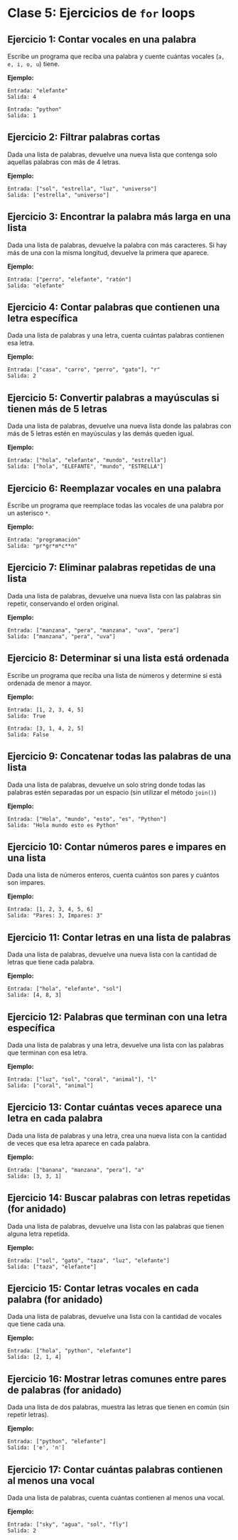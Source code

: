 # Clase 5: Ejercicios de `for` loops

## Ejercicio 1: Contar vocales en una palabra

Escribe un programa que reciba una palabra y cuente cuántas vocales (`a, e, i, o, u`) tiene.

**Ejemplo:**

```plaintext
Entrada: "elefante"
Salida: 4

Entrada: "python"
Salida: 1
```

## Ejercicio 2: Filtrar palabras cortas

Dada una lista de palabras, devuelve una nueva lista que contenga solo aquellas palabras con más de 4 letras.

**Ejemplo:**

```plaintext
Entrada: ["sol", "estrella", "luz", "universo"]
Salida: ["estrella", "universo"]
```

## Ejercicio 3: Encontrar la palabra más larga en una lista

Dada una lista de palabras, devuelve la palabra con más caracteres. Si hay más de una con la misma longitud, devuelve la primera que aparece.

**Ejemplo:**

```plaintext
Entrada: ["perro", "elefante", "ratón"]
Salida: "elefante"
```

## Ejercicio 4: Contar palabras que contienen una letra específica

Dada una lista de palabras y una letra, cuenta cuántas palabras contienen esa letra.

**Ejemplo:**

```plaintext
Entrada: ["casa", "carro", "perro", "gato"], "r"
Salida: 2
```

## Ejercicio 5: Convertir palabras a mayúsculas si tienen más de 5 letras

Dada una lista de palabras, devuelve una nueva lista donde las palabras con más de 5 letras estén en mayúsculas y las demás queden igual.

**Ejemplo:**

```plaintext
Entrada: ["hola", "elefante", "mundo", "estrella"]
Salida: ["hola", "ELEFANTE", "mundo", "ESTRELLA"]
```

## Ejercicio 6: Reemplazar vocales en una palabra

Escribe un programa que reemplace todas las vocales de una palabra por un asterisco `*`.

**Ejemplo:**

```plaintext
Entrada: "programación"
Salida: "pr*gr*m*c**n"
```

## Ejercicio 7: Eliminar palabras repetidas de una lista

Dada una lista de palabras, devuelve una nueva lista con las palabras sin repetir, conservando el orden original.

**Ejemplo:**

```plaintext
Entrada: ["manzana", "pera", "manzana", "uva", "pera"]
Salida: ["manzana", "pera", "uva"]
```

## Ejercicio 8: Determinar si una lista está ordenada

Escribe un programa que reciba una lista de números y determine si está ordenada de menor a mayor.

**Ejemplo:**

```plaintext
Entrada: [1, 2, 3, 4, 5]
Salida: True

Entrada: [3, 1, 4, 2, 5]
Salida: False
```

## Ejercicio 9: Concatenar todas las palabras de una lista

Dada una lista de palabras, devuelve un solo string donde todas las palabras estén separadas por un espacio (sin utilizar el método `join()`)

**Ejemplo:**

```plaintext
Entrada: ["Hola", "mundo", "esto", "es", "Python"]
Salida: "Hola mundo esto es Python"
```

## Ejercicio 10: Contar números pares e impares en una lista

Dada una lista de números enteros, cuenta cuántos son pares y cuántos son impares.

**Ejemplo:**

```plaintext
Entrada: [1, 2, 3, 4, 5, 6]
Salida: "Pares: 3, Impares: 3"
```

## Ejercicio 11: Contar letras en una lista de palabras

Dada una lista de palabras, devuelve una nueva lista con la cantidad de letras que tiene cada palabra.

**Ejemplo:**

```plaintext
Entrada: ["hola", "elefante", "sol"]
Salida: [4, 8, 3]
```

## Ejercicio 12: Palabras que terminan con una letra específica

Dada una lista de palabras y una letra, devuelve una lista con las palabras que terminan con esa letra.

**Ejemplo:**

```plaintext
Entrada: ["luz", "sol", "coral", "animal"], "l"
Salida: ["coral", "animal"]
```

## Ejercicio 13: Contar cuántas veces aparece una letra en cada palabra

Dada una lista de palabras y una letra, crea una nueva lista con la cantidad de veces que esa letra aparece en cada palabra.

**Ejemplo:**

```plaintext
Entrada: ["banana", "manzana", "pera"], "a"
Salida: [3, 3, 1]
```

## Ejercicio 14: Buscar palabras con letras repetidas (for anidado)

Dada una lista de palabras, devuelve una lista con las palabras que tienen alguna letra repetida.

**Ejemplo:**

```plaintext
Entrada: ["sol", "gato", "taza", "luz", "elefante"]
Salida: ["taza", "elefante"]
```

## Ejercicio 15: Contar letras vocales en cada palabra (for anidado)

Dada una lista de palabras, devuelve una lista con la cantidad de vocales que tiene cada una.

**Ejemplo:**

```plaintext
Entrada: ["hola", "python", "elefante"]
Salida: [2, 1, 4]
```

## Ejercicio 16: Mostrar letras comunes entre pares de palabras (for anidado)

Dada una lista de dos palabras, muestra las letras que tienen en común (sin repetir letras).

**Ejemplo:**

```plaintext
Entrada: ["python", "elefante"]
Salida: ['e', 'n']
```

## Ejercicio 17: Contar cuántas palabras contienen al menos una vocal

Dada una lista de palabras, cuenta cuántas contienen al menos una vocal.

**Ejemplo:**

```plaintext
Entrada: ["sky", "agua", "sol", "fly"]
Salida: 2
```
